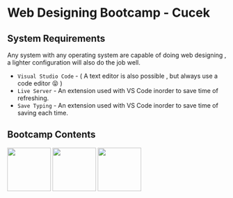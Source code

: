 # Web Designing Bootcamp - Cucek

## System Requirements
Any system with any operating system are capable of doing web designing , a lighter configuration will also do the job well.  
* ```Visual Studio Code``` - ( A text editor is also possible , but always use a code editor :stuck_out_tongue_closed_eyes:	 )
* ```Live Server``` - An extension used with VS Code inorder to save time of refreshing.
* ```Save Typing``` - An extension used with VS Code inorder to save time of saving each time.

## Bootcamp Contents
<p float="left">
<img src="https://github.com/hakkeempa/hakkeempa.github.io/blob/main/images/html.png" width="100">
<img src="https://github.com/hakkeempa/hakkeempa.github.io/blob/main/images/css.png" width="100">
<img src="https://github.com/hakkeempa/hakkeempa.github.io/blob/main/images/js.png" width="100">
</p>
